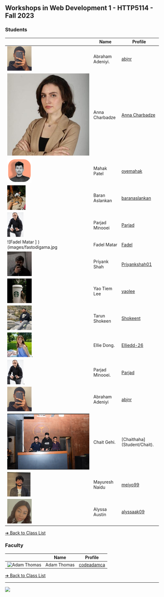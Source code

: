 <style>@import url("//readme.codeadam.ca/readme.css");</style>

## Workshops in Web Development 1 - HTTP5114 - Fall 2023

### Students

|                                              | Name             | Profile                                           |
| -------------------------------------------- | ---------------- | ------------------------------------------------- |
| ![abjnr](images/abjnr.png)                   | Abraham Adeniyi. | [abjnr](students/abjnr)                           |
| ![Anna Charbadze](images/annacharbadze.jpeg) | Anna Charbadze   | [Anna Charbadze](students/annacharbadze.markdown) |
| ![Mahak Patel](images/oyemahak.png)          | Mahak Patel      | [oyemahak](students/oyemahak)                     |
| ![Baran Aslankan](images/baranaslankan.jpg)  | Baran Aslankan   | [baranaslankan](students/baranaslankan)           |
| ![Parjad Minooei](images/ParjadMinooei.jpg)  | Parjad Minooei   | [Parjad](students/parjad)                         |
| ![Fadel Matar ] )(images/fastodigama.jpg     | Fadel Matar      | [Fadel](students/fastodigama)                     |
| ![Priyank Shah](images/Priyankshah01.jpeg)   | Priyank Shah     | [Priyankshah01](students/Priyankshah01)           |
| ![yaoolee](images/yaoolee.jpg)               | Yao Tiem Lee     | [yaolee](students/yaolee)                         |
| ![Tarun Shokeen](images/shokeent.png)        | Tarun Shokeen    | [Shokeent](students/shokeent)                     |
| ![Ellie Dong](images/ellieDong.jpg).         | Ellie Dong.      | [Elliedd-26](students/Elliedd-26)                 |
| ![Parjad Minooei](images/ParjadM.jpg).       | Parjad Minooei.  | [Parjad](students/parjad)                         |
| ![abjnr](images/abjnr.png)                   | Abraham Adeniyi  | [abjnr](students/abjnr)                           |
| ![ChaitHaha](images/Chait.jpg)               | Chait Gehi.      | [Chaithaha] (Student/Chait).                      |
| ![Mayuresh Naidu](/images/meiyo99.jpg)       | Mayuresh Naidu   | [meiyo99](student/meiyo99)                        |
| ![Alyssa](images/alyssaak09.png)              | Alyssa Austin   | [alyssaak09](student/alyssaak09)                  |

[&#10132; Back to Class List](/)


### Faculty

|                                       | Name        | Profile                          |
| ------------------------------------- | ----------- | -------------------------------- |
| ![Adam Thomas](images/codeadamca.png) | Adam Thomas | [codeadamca](faculty/codeadamca) |


[&#10132; Back to Class List](/)

---

<a href="https://brickmmo.com">
<img src="https://brickmmo.com/images/brickmmo-logo-horizontal.jpg" width="100">
</a>
